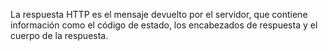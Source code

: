 La respuesta HTTP es el mensaje devuelto por el servidor, que contiene información como el código de estado, los encabezados de respuesta y el cuerpo de la respuesta.
